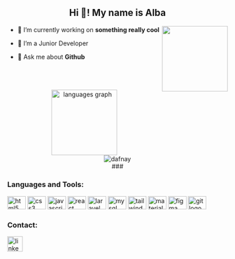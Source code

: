 <h2 align="center">Hi 👋! My name is Alba </h2>
<img align="right" height="150" src="https://i.imgflip.com/65efzo.gif"  />

- 🔭 I’m currently working on **something really cool**

- 🌱 I’m a Junior Developer

- 💬 Ask me about **Github**


<br>
<br>

####

<div align="center">
  <img src="https://github-readme-stats.vercel.app/api/top-langs?username=dafnay&locale=en&hide_title=false&layout=compact&card_width=320&langs_count=5&theme=dracula&hide_border=false" height="150" alt="languages graph"  />
</div>
<div align="center">
  <img src="https://github-readme-stats.vercel.app/api?username=dafnay&show_icons=true&locale=en" alt="dafnay"  />
</div>
<div align="center">
###
<h3 align="left">Languages and Tools:</h3>
<div align="left">

  <img src="https://cdn.jsdelivr.net/gh/devicons/devicon/icons/html5/html5-original.svg" height="30" width="42" alt="html5 logo"  />
  <img src="https://cdn.jsdelivr.net/gh/devicons/devicon/icons/css3/css3-original.svg" height="30" width="42" alt="css3 logo"  />
  <img src="https://cdn.jsdelivr.net/gh/devicons/devicon/icons/javascript/javascript-original.svg" height="30" width="42" alt="javascript logo"  /> 
  <img src="https://cdn.jsdelivr.net/gh/devicons/devicon/icons/react/react-original.svg" height="30" width="42" alt="react logo"/>   
  <img src="https://cdn.jsdelivr.net/gh/devicons/devicon@latest/icons/laravel/laravel-original.svg"height="30" width="42" alt="laravel logo" />              
  <img src="https://cdn.jsdelivr.net/gh/devicons/devicon/icons/mysql/mysql-original-wordmark.svg" height="30" width="42" alt="mysql logo" />  
  <img src="https://cdn.jsdelivr.net/gh/devicons/devicon@latest/icons/tailwindcss/tailwindcss-original.svg" height="30" width="42" alt="tailwind logo"/>          
  <img src="https://cdn.jsdelivr.net/gh/devicons/devicon/icons/materialui/materialui-original.svg" height="30" width="42" alt="materialui logo"/>
  <img src="https://cdn.jsdelivr.net/gh/devicons/devicon/icons/figma/figma-original.svg" height="30" width="42" alt="figma logo"/>  
  <img src="https://cdn.jsdelivr.net/gh/devicons/devicon/icons/git/git-original-wordmark.svg"  height="30" width="42" alt="git logo"/>
</div>
 
 <h3 align="left">Contact:</h3>
 <div align="left">
 <a href="https://www.linkedin.com/in/alba-r-v-glez/"> <img src="https://img.shields.io/static/v1?message=LinkedIn&logo=linkedin&label=&color=0077B5&logoColor=white&labelColor=&style=for-the-badge" height="35" alt="linkedin logo"  /></a>
</div>

###

